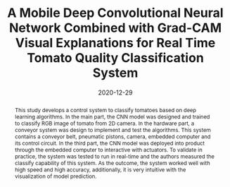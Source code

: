 ---
title: 'A Mobile Deep Convolutional Neural Network Combined with Grad-CAM Visual Explanations for Real Time Tomato Quality Classification System'

# Authors
# If you created a profile for a user (e.g. the default `admin` user), write the username (folder name) here
# and it will be replaced with their full name and linked to their profile.
authors:
  - admin
  - Bach-Duong Pham
  - Quang-Huy Vu

# Author notes (optional)
author_notes:
  # - 'Equal contribution'
  # - 'Equal contribution'

date: '2020-12-29'
doi: '10.1109/GTSD50082.2020.9303079'

# Schedule page publish date (NOT publication's date).
publishDate: '2020-12-29'

# Publication type.
# Accepts a single type but formatted as a YAML list (for Hugo requirements).
# Enter a publication type from the CSL standard.
publication_types: ['paper-conference']

# Publication name and optional abbreviated publication name.
publication: In *2020 5th International Conference on Green Technology and Sustainable Development (GTSD), pp. 321–325*
publication_short: In *2020 5th GTSD, pp. 321–325*

abstract: This study develops a control system to classify tomatoes based on deep learning algorithms. In the main part, the CNN model was designed and trained to classify RGB image of tomato from 2D camera. In the hardware part, a conveyor system was design to implement and test the algorithms. This system contains a conveyor belt, pneumatic pistons, camera, embedded computer and its control circuit. In the third part, the CNN model was deployed into product through the embedded computer to interactive with actuators. To validate in practice, the system was tested to run in real-time and the authors measured the classify capability of this system. As the outcome, the system worked well with high speed and high accuracy, additionally, it is very intuitive with the visualization of model prediction.

# Summary. An optional shortened abstract.
summary: 

tags:
  - Image Classification
  - Attention Map
  - Visual Explanation

# Display this page in the Featured widget?
featured: true

# Custom links (uncomment lines below)
# links:
# - name: Custom Link
#   url: http://example.org

url_pdf: ''
url_code: ''
url_dataset: ''
url_poster: ''
url_project: ''
url_slides: ''
url_source: 'https://ieeexplore.ieee.org/document/9303079'
url_video: ''

# Featured image
# To use, add an image named `featured.jpg/png` to your page's folder.
image:
  caption: ''
  focal_point: ''
  preview_only: false

# Associated Projects (optional).
#   Associate this publication with one or more of your projects.
#   Simply enter your project's folder or file name without extension.
#   E.g. `internal-project` references `content/project/internal-project/index.md`.
#   Otherwise, set `projects: []`.
# projects:
#   - example

# Slides (optional).
#   Associate this publication with Markdown slides.
#   Simply enter your slide deck's filename without extension.
#   E.g. `slides: "example"` references `content/slides/example/index.md`.
#   Otherwise, set `slides: ""`.
# slides: example
---